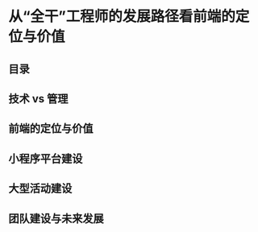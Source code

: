
# 从“全干”工程师的发展路径看前端的定位与价值


## 目录
<!-- toc -->
 ## 技术 vs 管理   


## 前端的定位与价值
## 小程序平台建设  
## 大型活动建设  
## 团队建设与未来发展